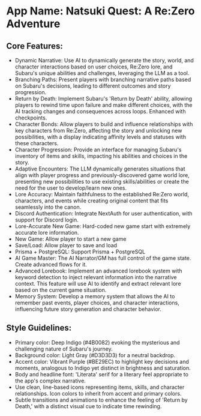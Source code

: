 # **App Name**: Natsuki Quest: A Re:Zero Adventure

## Core Features:

- Dynamic Narrative: Use AI to dynamically generate the story, world, and character interactions based on user choices, Re:Zero lore, and Subaru's unique abilities and challenges, leveraging the LLM as a tool.
- Branching Paths: Present players with branching narrative paths based on Subaru's decisions, leading to different outcomes and story progression.
- Return by Death: Implement Subaru's 'Return by Death' ability, allowing players to rewind time upon failure and make different choices, with the AI tracking changes and consequences across loops. Enhanced with checkpoints.
- Character Bonds: Allow players to build and influence relationships with key characters from Re:Zero, affecting the story and unlocking new possibilities, with a display indicating affinity levels and statuses with these characters.
- Character Progression: Provide an interface for managing Subaru's inventory of items and skills, impacting his abilities and choices in the story.
- Adaptive Encounters: The LLM dynamically generates situations that align with player progress and previously-discovered game world lore, presenting new possibilities to use existing skills/abilities or create the need for the user to develop/learn new ones.
- Lore Accuracy: Maintain faithfulness to the established Re:Zero world, characters, and events while creating original content that fits seamlessly into the canon.
- Discord Authentication: Integrate NextAuth for user authentication, with support for Discord login.
- Lore-Accurate New Game: Hard-coded new game start with extremely accurate lore information.
- New Game: Allow player to start a new game
- Save/Load: Allow player to save and load
- Prisma + PostgreSQL: Support Prisma + PostgreSQL
- AI Game Master: The AI Narrator/GM has full control of the game state. Create advanced flows for it.
- Advanced Lorebook: Implement an advanced lorebook system with keyword detection to inject relevant information into the narrative context. This feature will use AI to identify and extract relevant lore based on the current game situation.
- Memory System: Develop a memory system that allows the AI to remember past events, player choices, and character interactions, influencing future story generation and character behavior.

## Style Guidelines:

- Primary color: Deep Indigo (#4B0082) evoking the mysterious and challenging nature of Subaru's journey.
- Background color: Light Gray (#D3D3D3) for a neutral backdrop.
- Accent color: Vibrant Purple (#BE29EC) to highlight key decisions and moments, analogous to Indigo yet distinct in brightness and saturation.
- Body and headline font: 'Literata' serif for a literary feel appropriate to the app's complex narrative.
- Use clean, line-based icons representing items, skills, and character relationships. Icon colors to inherit from accent and primary colors.
- Subtle transitions and animations to enhance the feeling of 'Return by Death,' with a distinct visual cue to indicate time rewinding.